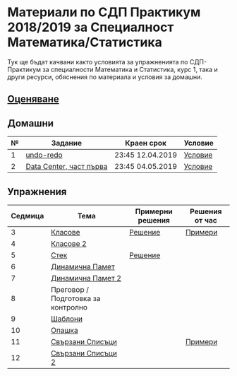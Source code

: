 # Материали по СДП Практикум 2018/2019 за Специалност Математика/Статистика
Тук ще бъдат качвани както условията за упражненията по СДП-Практикум за специалности Математика и Статистика, курс 1, така и други ресурси, обяснения по материала и условия за домашни. 

## [Оценяване](GRADING.md)

## Домашни

| № | Задание | Краен срок | Условие |
| :- | ------- | ---------- | - |
| 1 | [undo-redo](https://learn.fmi.uni-sofia.bg/mod/assign/view.php?id=119423) | 23:45 12.04.2019 | [Условие](homeworks/01-undo-redo) |
| 2 | [Data Center, част първа](https://learn.fmi.uni-sofia.bg/mod/assign/view.php?id=120550) | 23:45 04.05.2019 | [Условие](homeworks/02-data-center-part-one) |

## Упражнения

| Седмица | Тема | Примерни решения | Решения от час |
| :------ | ---- | ---------------- | -------------- |
| 3       | [Класове](03-classes) | [Решение](03-classes/sample-solutions) | [Примери](03-classes/examples/counter-example.cpp) |
| 4       | [Класове 2](04-classes-2) |  |              |
| 5       | [Стек](05-stack) | [Решение](05-stack/sample-solutions)  |  |
| 6       | [Динамична Памет](06-dynamic-memory)        |   |   |   |
| 7       | [Динамична Памет 2](07-dynamic-memory-2)        |   |   |   |
| 8       | Преговор / Подготовка за контролно | | | |
| 9       | [Шаблони](09-templates) | | | |
| 10      | [Опашка](10-queues) | | | |
| 11      | [Свързани Списъци](11-lists) | | [Примери](11-lists/sample-solutions/main.cpp) | |
| 12      | [Свързани Списъци 2](12-lists-2) | |  | |
